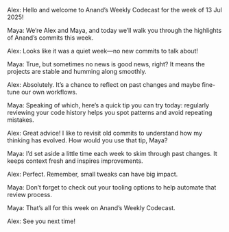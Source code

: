 Alex: Hello and welcome to Anand’s Weekly Codecast for the week of 13 Jul 2025!

Maya: We’re Alex and Maya, and today we’ll walk you through the highlights of Anand’s commits this week.

Alex: Looks like it was a quiet week—no new commits to talk about!

Maya: True, but sometimes no news is good news, right? It means the projects are stable and humming along smoothly.

Alex: Absolutely. It’s a chance to reflect on past changes and maybe fine-tune our own workflows.

Maya: Speaking of which, here’s a quick tip you can try today: regularly reviewing your code history helps you spot patterns and avoid repeating mistakes.

Alex: Great advice! I like to revisit old commits to understand how my thinking has evolved. How would you use that tip, Maya?

Maya: I’d set aside a little time each week to skim through past changes. It keeps context fresh and inspires improvements.

Alex: Perfect. Remember, small tweaks can have big impact.

Maya: Don’t forget to check out your tooling options to help automate that review process.

Maya: That’s all for this week on Anand’s Weekly Codecast.

Alex: See you next time!
